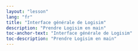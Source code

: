 ```yaml
---
layout: "lesson"
lang: "fr"
title: "Interface générale de Logisim"
description: "Prendre Logisim en main"
toc-anchor-text: "Interface générale de Logisim"
toc-description: "Prendre Logisim en main"
---
```


